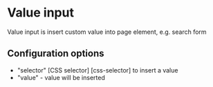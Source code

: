 # Value input
Value input is insert custom value into page element, e.g. search form

## Configuration options
 * "selector" [CSS selector] [css-selector] to insert a value 
 * "value" - value will be inserted
